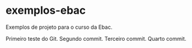 # exemplos-ebac
Exemplos de projeto para o curso da Ebac.

Primeiro teste do Git. 
Segundo commit.
Terceiro commit.
Quarto commit.

